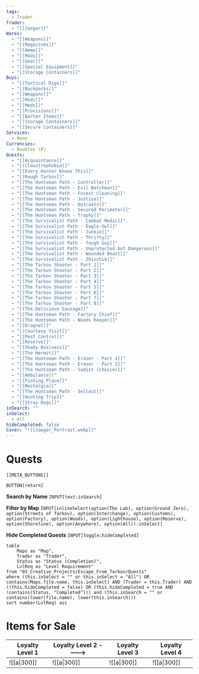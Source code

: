 ```yaml
---
tags:
  - Trader
Trader:
  - "[[Jaegar]]"
Wares:
  - "[[Weapons]]"
  - "[[Magazines]]"
  - "[[Ammo]]"
  - "[[Mods]]"
  - "[[Gear]]"
  - "[[Special Equipment]]"
  - "[[Storage Containers]]"
Buys:
  - "[[Tactical Rigs]]"
  - "[[Backpacks]]"
  - "[[Weapons]]"
  - "[[Mods]]"
  - "[[Meds]]"
  - "[[Provisions]]"
  - "[[Barter Items]]"
  - "[[Storage Containers]]"
  - "[[Secure Containers]]"
Services:
  - None
Currencies:
  - Roubles (₽)
Quests:
  - "[[Acquaintance]]"
  - "[[Claustrophobia]]"
  - "[[Every Hunter Knows This]]"
  - "[[Rough Tarkov]]"
  - "[[The Huntsman Path - Controller]]"
  - "[[The Huntsman Path - Evil Watchman]]"
  - "[[The Huntsman Path - Forest Cleaning]]"
  - "[[The Huntsman Path - Justice]]"
  - "[[The Huntsman Path - Outcasts]]"
  - "[[The Huntsman Path - Secured Perimeter]]"
  - "[[The Huntsman Path - Trophy]]"
  - "[[The Survivalist Path - Combat Medic]]"
  - "[[The Survivalist Path - Eagle-Owl]]"
  - "[[The Survivalist Path - Junkie]]"
  - "[[The Survivalist Path - Thrifty]]"
  - "[[The Survivalist Path - Tough Guy]]"
  - "[[The Survivalist Path - Unprotected but Dangerous]]"
  - "[[The Survivalist Path - Wounded Beast]]"
  - "[[The Survivalist Path - Zhivchik]]"
  - "[[The Tarkov Shooter - Part 1]]"
  - "[[The Tarkov Shooter - Part 2]]"
  - "[[The Tarkov Shooter - Part 3]]"
  - "[[The Tarkov Shooter - Part 4]]"
  - "[[The Tarkov Shooter - Part 5]]"
  - "[[The Tarkov Shooter - Part 6]]"
  - "[[The Tarkov Shooter - Part 7]]"
  - "[[The Tarkov Shooter - Part 8]]"
  - "[[The Delicious Sausage]]"
  - "[[The Huntsman Path - Factory Chief]]"
  - "[[The Huntsman Path - Woods Keeper]]"
  - "[[Dragnet]]"
  - "[[Courtesy Visit]]"
  - "[[Pest Control]]"
  - "[[Reserve]]"
  - "[[Shady Business]]"
  - "[[The Hermit]]"
  - "[[The Huntsman Path - Eraser - Part 1]]"
  - "[[The Huntsman Path - Eraser - Part 2]]"
  - "[[The Huntsman Path - Sadist (choice)]]"
  - "[[Ambulance]]"
  - "[[Fishing Place]]"
  - "[[Nostalgia]]"
  - "[[The Huntsman Path - Sellout]]"
  - "[[Hunting Trip]]"
  - "[[Stray Dogs]]"
inSearch: ""
inSelect:
  - All
hideCompleted: false
Cover: "![[Jaeger_Portrait.webp]]"
---
```

# Quests

```meta-bind-embed
[[META_BUTTONS]]
```
`BUTTON[return]` 

**Search by Name**
`INPUT[text:inSearch]`

**Filter by Map**
`INPUT[inlineSelect(option(The Lab), option(Ground Zero), option(Streets of Tarkov), option(Interchange), option(Customs), option(Factory), option(Woods), option(Lighthouse), option(Reserve), option(Shoreline), option(Anywhere), option(All)):inSelect]`

**Hide Completed Quests**
`INPUT[toggle:hideCompleted]`
```dataview
table 
    Maps as "Map", 
    Trader as "Trader", 
    Status as "Status (Completion)", 
    LvlReq as "Level Requirement"
from "03_Creative_Projects/Escape_From_Tarkov/Quests"
where (this.inSelect = "" or this.inSelect = "All") OR contains(Maps.file.name, this.inSelect) AND (Trader = this.Trader) AND ((this.hideCompleted = false) OR (this.hideCompleted = true AND !contains(Status, "Completed"))) and (this.inSearch = "" or contains(lower(file.name), lower(this.inSearch)))
sort number(LvlReq) asc
```

# Items for Sale

| Loyalty Level 1 | Loyalty Level 2 ----> | Loyalty Level 3 | Loyalty Level 4 |
| --------------- | --------------------- | --------------- | --------------- |
| ![[a\|300]]     | ![[a\|300]]           | ![[a\|300]]     | ![[a\|300]]     |
